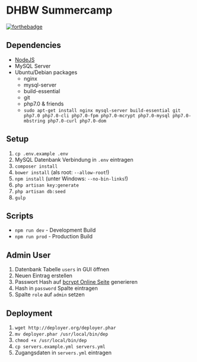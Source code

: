 # DHBW Summercamp

[![forthebadge](http://forthebadge.com/images/badges/gluten-free.svg)](http://forthebadge.com)

## Dependencies
- [NodeJS](https://nodejs.org/en/)
- MySQL Server
- Ubuntu/Debian packages
    - nginx
    - mysql-server
    - build-essential
    - git
    - php7.0 & friends
    - `sudo apt-get install nginx mysql-server build-essential git php7.0 php7.0-cli php7.0-fpm php7.0-mcrypt php7.0-mysql php7.0-mbstring php7.0-curl php7.0-dom`

## Setup
1. `cp .env.example .env`
2. MySQL Datenbank Verbindung in `.env` eintragen
3. `composer install`
4. `bower install` (als root: `--allow-root`!)
5. `npm install` (unter Windows: `--no-bin-links`!)
6. `php artisan key:generate`
7. `php artisan db:seed`
8. `gulp`

## Scripts
- `npm run dev` - Development Build
- `npm run prod` - Production Build

## Admin User
1. Datenbank Tabelle `users` in GUI öffnen
2. Neuen Eintrag erstellen
3. Passwort Hash auf [bcrypt Online Seite](https://www.dailycred.com/article/bcrypt-calculator) generieren
4. Hash in `password` Spalte eintragen
5. Spalte `role` auf `admin` setzen

## Deployment
1. `wget http://deployer.org/deployer.phar`
2. `mv deployer.phar /usr/local/bin/dep`
3. `chmod +x /usr/local/bin/dep`
4. `cp servers.example.yml servers.yml`
5. Zugangsdaten in `servers.yml` eintragen
